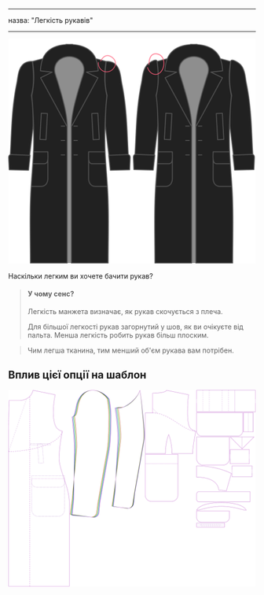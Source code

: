 - - -
назва: "Легкість рукавів"
- - -

![Зручність рукавів](./sleevecapease.svg)

Наскільки легким ви хочете бачити рукав?

> #### У чому сенс?
> 
> Легкість манжета визначає, як рукав скочується з плеча.
> 
> Для більшої легкості рукав загорнутий у шов, як ви очікуєте від пальта. Менша легкість робить рукав більш плоским.

> Чим легша тканина, тим менший об'єм рукава вам потрібен.

## Вплив цієї опції на шаблон

![На цьому зображенні показано вплив цієї опції шляхом накладання декількох варіантів, які мають різне значення для цієї опції](carlton_sleevecapease_sample.svg "Вплив цієї опції на шаблон")
